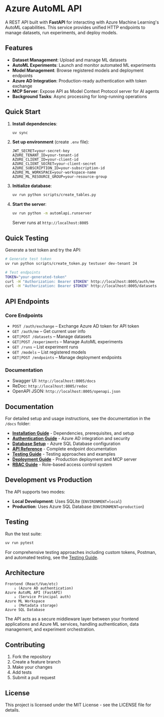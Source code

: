 # Azure AutoML API

A REST API built with **FastAPI** for interacting with Azure Machine Learning's AutoML capabilities. This service provides unified HTTP endpoints to manage datasets, run experiments, and deploy models.

## Features

- **Dataset Management**: Upload and manage ML datasets
- **AutoML Experiments**: Launch and monitor automated ML experiments
- **Model Management**: Browse registered models and deployment endpoints
- **Azure AD Integration**: Production-ready authentication with token exchange
- **MCP Server**: Expose API as Model Context Protocol server for AI agents
- **Background Tasks**: Async processing for long-running operations

## Quick Start

1. **Install dependencies**:
   ```bash
   uv sync
   ```

2. **Set up environment** (create `.env` file):
   ```env
   JWT_SECRET=your-secret-key
   AZURE_TENANT_ID=your-tenant-id
   AZURE_CLIENT_ID=your-client-id
   AZURE_CLIENT_SECRET=your-client-secret
   AZURE_SUBSCRIPTION_ID=your-subscription-id
   AZURE_ML_WORKSPACE=your-workspace-name
   AZURE_ML_RESOURCE_GROUP=your-resource-group
   ```

3. **Initialize database**:
   ```bash
   uv run python scripts/create_tables.py
   ```

4. **Start the server**:
   ```bash
   uv run python -m automlapi.runserver
   ```

   Server runs at `http://localhost:8005`

## Quick Testing

Generate a test token and try the API:

```bash
# Generate test token
uv run python scripts/create_token.py testuser dev-tenant 24

# Test endpoints
TOKEN="your-generated-token"
curl -H "Authorization: Bearer $TOKEN" http://localhost:8005/auth/me
curl -H "Authorization: Bearer $TOKEN" http://localhost:8005/datasets
```

## API Endpoints

### Core Endpoints
- `POST /auth/exchange` – Exchange Azure AD token for API token
- `GET /auth/me` – Get current user info
- `GET|POST /datasets` – Manage datasets
- `GET|POST /experiments` – Manage AutoML experiments
- `GET /runs` – List experiment runs
- `GET /models` – List registered models
- `GET|POST /endpoints` – Manage deployment endpoints

### Documentation
- Swagger UI: `http://localhost:8005/docs`
- ReDoc: `http://localhost:8005/redoc`
- OpenAPI JSON: `http://localhost:8005/openapi.json`

## Documentation

For detailed setup and usage instructions, see the documentation in the `/docs` folder:

- **[Installation Guide](docs/installation.md)** - Dependencies, prerequisites, and setup
- **[Authentication Guide](docs/authentication.md)** - Azure AD integration and security
- **[Database Setup](docs/database-setup.md)** - Azure SQL Database configuration
- **[API Reference](docs/api-reference.md)** - Complete endpoint documentation
- **[Testing Guide](docs/testing.md)** - Testing approaches and examples
- **[Deployment Guide](docs/deployment.md)** - Production deployment and MCP server
- **[RBAC Guide](docs/RBAC.md)** - Role-based access control system

## Development vs Production

The API supports two modes:

- **Local Development**: Uses SQLite (`ENVIRONMENT=local`)
- **Production**: Uses Azure SQL Database (`ENVIRONMENT=production`)

## Testing

Run the test suite:

```bash
uv run pytest
```

For comprehensive testing approaches including custom tokens, Postman, and automated testing, see the [Testing Guide](docs/testing.md).

## Architecture

```
Frontend (React/Vue/etc)
    ↓ (Azure AD authentication)
Azure AutoML API (FastAPI)
    ↓ (Service Principal auth)
Azure ML Workspace
    ↓ (Metadata storage)
Azure SQL Database
```

The API acts as a secure middleware layer between your frontend applications and Azure ML services, handling authentication, data management, and experiment orchestration.

## Contributing

1. Fork the repository
2. Create a feature branch
3. Make your changes
4. Add tests
5. Submit a pull request

## License

This project is licensed under the MIT License - see the LICENSE file for details.
